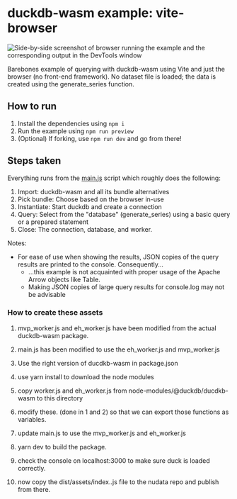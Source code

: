 # duckdb-wasm example: vite-browser

![Side-by-side screenshot of browser running the example and the corresponding output in the DevTools window](vite_example.PNG)

Barebones example of querying with duckdb-wasm using Vite and just the browser (no front-end framework). No dataset file is loaded; the data is created using the generate_series function.

## How to run
1. Install the dependencies using `npm i`
2. Run the example using `npm run preview`
3. (Optional) If forking, use `npm run dev` and go from there!

## Steps taken

Everything runs from the [main.js](main.js) script which roughly does the following:

1. Import: duckdb-wasm and all its bundle alternatives
2. Pick bundle: Choose based on the browser in-use
3. Instantiate: Start duckdb and create a connection
4. Query: Select from the "database" (generate_series) using a basic query or a prepared statement
5. Close: The connection, database, and worker.

Notes:
- For ease of use when showing the results, JSON copies of the query results are printed to the console. Consequently...
    - ...this example is not acquainted with proper usage of the Apache Arrow objects like Table.
    - Making JSON copies of large query results for console.log may not be advisable


### How to create these assets

1. mvp_worker.js and eh_worker.js have been modified from the actual duckdb-wasm package.
2. main.js has been modified to use the eh_worker.js and mvp_worker.js

3. Use the right version of ducdkb-wasm in package.json
4. use yarn install to download the node modules
5. copy worker.js and eh_worker.js from node-modules/@duckdb/ducdkb-wasm to this directory
6. modify these. (done in 1 and 2) so that we can export those functions as variables.
7. update main.js to use the mvp_worker.js and eh_worker.js
8. yarn dev to build the package.
9. check the console on localhost:3000 to make sure duck is loaded correctly.
10. now copy the dist/assets/index.<hash>.js file to the nudata repo and publish from there.


